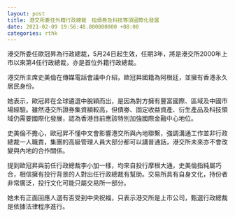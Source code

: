 ```yaml
---
layout: post
title: 港交所委任外籍行政總裁　指債券及科技等須國際化發展
date: 2021-02-09 19:56:48.000000000 +08:00
categories: rthk
---
```


港交所委任歐冠昇為行政總裁，5月24日起生效，任期3年，將是港交所2000年上市以來第4任行政總裁，亦是首位外籍行政總裁。

港交所主席史美倫在傳媒電話會議中介紹，歐冠昇國籍為阿根廷，並擁有香港永久居民身份。

她表示，歐冠昇在全球遴選中脫穎而出，是因為對方擁有豐富國際、區域及中國市場經驗。雖然港交所證券集資額較高，但債劵、固定收益資產、衍生產品及科技領域仍需要國際化發展，認為香港目前應該特別加強國際金融中心地位。

史美倫不擔心，歐冠昇不懂中文會影響港交所與內地聯繫，強調溝通工作並非行政總裁一人職責，集團的高級管理人員大部分都可以講普通話，港交所未來亦不會改變與內地的合作關係。

提到歐冠昇與前任行政總裁李小加一樣，均來自投行摩根大通，史美倫指純屬巧合，相信擁有投行背景的人對出任行政總裁有幫助。交易所具有自身文化，持份者非常廣泛，投行文化可能只屬交易所一部分。

她未有正面回應人選有否受到中央祝福，只表示港交所是上市公司，甄選行政總裁是依據法律程序進行。
